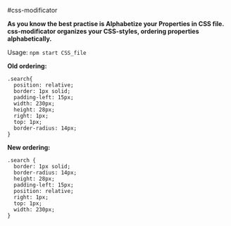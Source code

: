 #css-modificator

**As you know the best practise is Alphabetize your Properties in CSS file.**  
**css-modificator organizes your CSS-styles, ordering properties alphabetically.**

Usage: `npm start CSS_file    `

**Old ordering:**  
```
.search{  
  position: relative;  
  border: 1px solid;  
  padding-left: 15px;  
  width: 230px;  
  height: 28px;  
  right: 1px;  
  top: 1px;  
  border-radius: 14px;  
}    
```

**New ordering:**  
```
.search {  
  border: 1px solid;  
  border-radius: 14px;  
  height: 28px;  
  padding-left: 15px;  
  position: relative;  
  right: 1px;  
  top: 1px;  
  width: 230px;  
}
```

